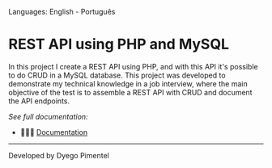 Languages: English - Português

# REST API using PHP and MySQL

In this project I create a REST API using PHP, and with this API it's possible to do CRUD in a MySQL database.
This project was developed to demonstrate my technical knowledge in a job interview, where the main objective of the test is to assemble a REST API with CRUD and document the API endpoints.

*See full documentation:*

- 👩🏻‍💻 [Documentation](https://dyego-pimentel.gitbook.io/api-rest-and-crud/)

---
Developed by Dyego Pimentel

